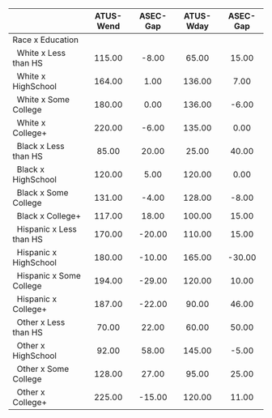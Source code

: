 
|                      |    ATUS-Wend |     ASEC-Gap |    ATUS-Wday |     ASEC-Gap |
| -------------------- | :----------: | :----------: | :----------: | :----------: |
| Race x Education     |              |              |              |              |
| &nbsp;&nbsp;White x Less than HS |       115.00 |        -8.00 |        65.00 |        15.00 |
| &nbsp;&nbsp;White x HighSchool |       164.00 |         1.00 |       136.00 |         7.00 |
| &nbsp;&nbsp;White x Some College |       180.00 |         0.00 |       136.00 |        -6.00 |
| &nbsp;&nbsp;White x College+ |       220.00 |        -6.00 |       135.00 |         0.00 |
| &nbsp;&nbsp;Black x Less than HS |        85.00 |        20.00 |        25.00 |        40.00 |
| &nbsp;&nbsp;Black x HighSchool |       120.00 |         5.00 |       120.00 |         0.00 |
| &nbsp;&nbsp;Black x Some College |       131.00 |        -4.00 |       128.00 |        -8.00 |
| &nbsp;&nbsp;Black x College+ |       117.00 |        18.00 |       100.00 |        15.00 |
| &nbsp;&nbsp;Hispanic x Less than HS |       170.00 |       -20.00 |       110.00 |        15.00 |
| &nbsp;&nbsp;Hispanic x HighSchool |       180.00 |       -10.00 |       165.00 |       -30.00 |
| &nbsp;&nbsp;Hispanic x Some College |       194.00 |       -29.00 |       120.00 |        10.00 |
| &nbsp;&nbsp;Hispanic x College+ |       187.00 |       -22.00 |        90.00 |        46.00 |
| &nbsp;&nbsp;Other x Less than HS |        70.00 |        22.00 |        60.00 |        50.00 |
| &nbsp;&nbsp;Other x HighSchool |        92.00 |        58.00 |       145.00 |        -5.00 |
| &nbsp;&nbsp;Other x Some College |       128.00 |        27.00 |        95.00 |        25.00 |
| &nbsp;&nbsp;Other x College+ |       225.00 |       -15.00 |       120.00 |        11.00 |

